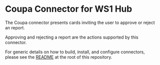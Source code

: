 # Coupa Connector for WS1 Hub

The Coupa connector presents cards inviting the user to approve or reject an  report.

Approving and rejecting a report are the actions supported by this connector.

For generic details on how to build, install, and configure connectors, please see the [README](https://github.com/vmware/connectors-workspace-one/blob/master/README.md) at the root of this repository.
